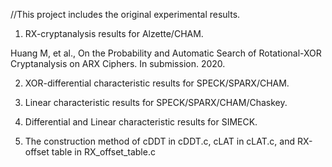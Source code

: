 //This project includes the original experimental results.


1. RX-cryptanalysis results for Alzette/CHAM.

  Huang M, et al., On the Probability and Automatic Search of Rotational-XOR Cryptanalysis on ARX Ciphers. In submission. 2020.


2. XOR-differential characteristic results for SPECK/SPARX/CHAM.

3. Linear characteristic results for SPECK/SPARX/CHAM/Chaskey.

4. Differential and Linear characteristic results for SIMECK.

5. The construction method of cDDT in cDDT.c, cLAT in cLAT.c, and RX-offset table in RX_offset_table.c





